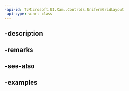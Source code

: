```yaml
---
-api-id: T:Microsoft.UI.Xaml.Controls.UniformGridLayout
-api-type: winrt class
---
```


## -description

## -remarks

## -see-also

## -examples

